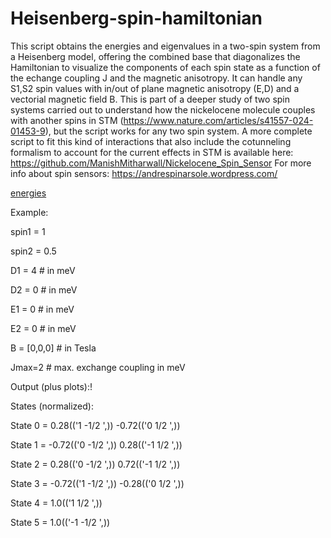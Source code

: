 # Heisenberg-spin-hamiltonian 
This script obtains the energies and eigenvalues in a two-spin system from a Heisenberg model, offering the combined base that diagonalizes the Hamiltonian to visualize the components of each spin state as a function of the echange coupling J and the magnetic anisotropy. It can handle any S1,S2 spin values with in/out of plane magnetic anisotropy (E,D) and a vectorial magnetic field B. 
This is part of a deeper study of two spin systems carried out to understand how the nickelocene molecule couples with another spins in STM (https://www.nature.com/articles/s41557-024-01453-9), but the script works for any two spin system. A more complete script to fit this kind of interactions that also include the cotunneling formalism to account for the current effects in STM is available here: https://github.com/ManishMitharwall/Nickelocene_Spin_Sensor
For more info about spin sensors: https://andrespinarsole.wordpress.com/

[energies](https://github.com/user-attachments/assets/8c655fb6-77bb-4e98-ac3a-64a55a33823c)


Example: 

spin1 = 1

spin2 = 0.5

D1 = 4   # in meV

D2 = 0   # in meV

E1 = 0 # in meV

E2 = 0 # in meV

B = [0,0,0]    # in Tesla

Jmax=2  # max. exchange coupling in meV

Output (plus plots):!


States (normalized):

State 0 = 0.28(('1 -1/2 ',)) -0.72(('0 1/2 ',))

State 1 = -0.72(('0 -1/2 ',)) 0.28(('-1 1/2 ',))

State 2 = 0.28(('0 -1/2 ',)) 0.72(('-1 1/2 ',))

State 3 = -0.72(('1 -1/2 ',)) -0.28(('0 1/2 ',))

State 4 = 1.0(('1 1/2 ',))

State 5 = 1.0(('-1 -1/2 ',))
